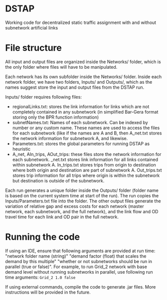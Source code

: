 # DSTAP
Working code for decentralized static traffic assignment with and without subnetwork artificial links

# File structure
All input and output files are organized inside the Networks/ folder, which is the only folder where files will have to be manipulated.

Each network has its own subfolder inside the Networks/ folder. Inside each network folder, we have two folders, Inputs/ and Outputs/, which as the names suggest store the input and output files from the DSTAP run.

Inputs/ folder requires following files:
* regionalLinks.txt: stores the link information for links which are not completely contained in any subnetwork (in simplified Bar-Gera format storing only the BPR function information)
* subnetNames.txt: Names of each subnetwork. Can be indexed by number or any custom name. These names are used to access the files for each subnetwork (like if the names are A and B, then A_net.txt stores the network information for subnetwork A, and likewise.
* Parameters.txt: stores the global parameters for running DSTAP as heuristic
* A_net, AIn_trips, AOut_trips: these files store the network information for each subnetwork. \_net.txt stores link information for all links contained within subnetwork A. In_trips.txt stores trips from origin to destination where both origin and destination are part of subnetwork A. Out_trips.txt stores trip information for all trips where origin is within the subnetwork but destination is outside of the subnetwork.

Each run generates a unique folder inside the Outputs/ folder (folder name is based on the current system time at start of the run). The run copies the Inputs/Parameters.txt file into the folder. The other output files generate the variation of relative gap and excess costs for each network (master network, each subnetwork, and the full network), and the link flow and OD travel time for each link and OD pair in the full network.

# Running the code
If using an IDE, ensure that following arguments are provided at run time: "network folder name (string)" "demand factor (float) that scales the demand by this multiple" "whether or not subnetworks should be run in parallel (true or false)". For example, to run Grid_2 network with base demand level without running subnetworks in parallel, use following run time arguments: `Grid_2 1.0 false`

If using external commands, compile the code to generate .jar files. More instructions will be provided in the future.
